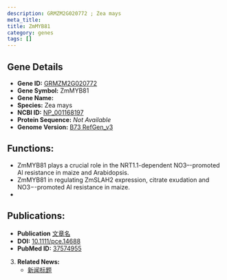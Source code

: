 ```yaml
---
description: GRMZM2G020772 ; Zea mays
meta_title:
title: ZmMYB81
category: genes
tags: []
---
```


## Gene Details
- **Gene ID:**	[GRMZM2G020772](https://www.maizegdb.org/gene_center/gene/GRMZM2G020772)
- **Gene Symbol:** ZmMYB81
- **Gene Name:** 
- **Species:** Zea mays
- **NCBI ID:** [ NP_001168197 ]()
- **Protein Sequence:** *Not Available*
- **Genome Version:** [B73 RefGen_v3](https://www.maizegdb.org/genome/assembly/Zm-B73-REFERENCE-NAM-5.0)

## Functions:
   - ZmMYB81 plays a crucial role in the NRT1.1-dependent NO3–-promoted Al resistance in maize and Arabidopsis.
   - ZmMYB81 in regulating ZmSLAH2 expression, citrate exudation and NO3−-promoted Al resistance in maize.
   - 

## Publications:
   - **Publication** [文章名](https://onlinelibrary.wiley.com/doi/10.1111/pce.14688)
   - **DOI:** [10.1111/pce.14688](https://onlinelibrary.wiley.com/doi/10.1111/pce.14688)
   - **PubMed ID:** [37574955](https://pubmed.ncbi.nlm.nih.gov/37574955/)

3. **Related News:**
   - [新闻标题](https://mp.weixin.qq.com/s/gGzU-aOaWQKsNwCWJ-0VhA)

